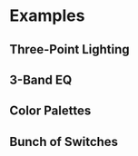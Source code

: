 <MultiSelectPopup />

# Examples

## Three-Point Lighting

<ExampleThreePointLighting />

## 3-Band EQ

<ExampleContainer
	:initialValue="{low: 0, mid: 0, high: 0}"
	:scheme="{
		low: {type: 'number', ui: 'angle', min: -100, max: 100, icon: 'mdi-equalizer'},
		mid: {type: 'number', ui: 'angle', min: -100, max: 100, icon: 'mdi-equalizer'},
		high: {type: 'number', ui: 'angle', min: -100, max: 100, icon: 'mdi-equalizer'},
	}"
/>

## Color Palettes

<ExampleContainer
	:initialValue="{color1: '#000000', color2: '#FBF4EF', color3: '#E8EAEB', color4: '#AAABAE', color5: '#975E64'}"
	:scheme="{
		color1: {type: 'string', ui: 'color', icon: 'mdi-palette'},
		color2: {type: 'string', ui: 'color', icon: 'mdi-palette'},
		color3: {type: 'string', ui: 'color', icon: 'mdi-palette'},
		color4: {type: 'string', ui: 'color', icon: 'mdi-palette'},
		color5: {type: 'string', ui: 'color', icon: 'mdi-palette'},
	}"
/>

## Bunch of Switches

<ExampleContainer
	:initialValue="{
		switch_1: true,
		switch_2: false,
		switch_3: true,
		switch_4: false,
		switch_5: true,
		switch_6: false,
		switch_7: true,
		switch_8: false,
		switch_9: true,
		switch_10: false,
	}"
	:scheme="{
		switch_1: {type: 'boolean', ui: 'switch', icon: 'mdi-toggle-switch'},
		switch_2: {type: 'boolean', ui: 'switch', icon: 'mdi-toggle-switch'},
		switch_3: {type: 'boolean', ui: 'switch', icon: 'mdi-toggle-switch'},
		switch_4: {type: 'boolean', ui: 'switch', icon: 'mdi-toggle-switch'},
		switch_5: {type: 'boolean', ui: 'switch', icon: 'mdi-toggle-switch'},
		switch_6: {type: 'boolean', ui: 'switch', icon: 'mdi-toggle-switch'},
		switch_7: {type: 'boolean', ui: 'switch', icon: 'mdi-toggle-switch'},
		switch_8: {type: 'boolean', ui: 'switch', icon: 'mdi-toggle-switch'},
		switch_9: {type: 'boolean', ui: 'switch', icon: 'mdi-toggle-switch'},
		switch_10: {type: 'boolean', ui: 'switch', icon: 'mdi-toggle-switch'},
	}"
/>